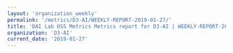 ```yaml
---
layout: 'organization_weekly'
permalink: '/metrics/D3-AI/WEEKLY-REPORT-2019-01-27/'
title: 'DAI Lab OSS Metrics Metrics report for D3-AI | WEEKLY-REPORT-2019-01-27'
organization: 'D3-AI'
current_date: '2019-01-27'
---
```

